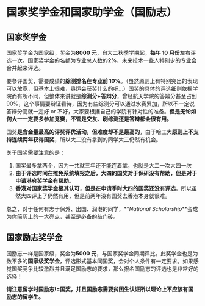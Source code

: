 # 国家奖学金和国家助学金（国励志）

## 国家奖学金

国家奖学金为国家级，奖金为**8000 元**，自大二秋季学期起，**每年 10 月份**左右评选一次。国家奖学金的名额为专业总人数的**2%**，未来技术一些人特别少的专业会合并起来评选。

要参评国奖，需要成绩的**综测排名在专业前 10%**。（虽然原则上有特别突出的表现可以放宽，但基本上很难，奥运会获奖什么的吧...）国奖的具体的评选细则依据学院而有所不同，但整体来讲就是**综测分+答辩分**，曾经航天学院的答辩分甚至占到 90%，这个事情要辩证看待，因为有些综测分可以通过水赛累加，所以不一定说答辩分高就一定好 or 不好，大家要根据自己的学院有针对性的准备。**但是无论如何大一一定要多参加竞赛，不管是交友、刷综测还是答辩都会很有用。**

国奖**是含金量最高的评奖评优活动，但难度却不是最高的**，由于哈工大**原则上不支持连续两年获得国奖**，所以大二没有拿到的同学大三仍然有机会。

关于国奖需要注意的是：

1. 国奖最多拿两个，因为一共就三年还不能连着拿，也就是大二一次大四一次
2. **由于评选时间在推免系统填报之后，大四的国奖对于保研没有帮助，但是对于申请港府奖学金有帮助**。
3. **香港对国家奖学金极其认可，但是在申请季时大四的国奖还没有评选**，所以虽然大四评上了仍然有用，但是前两年没有国奖去香港本身就很难。

总之，对于任何有志于保外、出国、润港的同学，**_National Scholarship_**会成为你简历上的一大亮点，甚至是必备的敲门砖。

## 国家励志奖学金

国励志一样是国家级，奖金为**5000 元**，与国家奖学金同期评比。此奖学金也是为数不多的**国家级奖学金**，评选形式基本同国奖，会对个人条件有一定要求。如果感觉国奖竞争比较激烈并且满足国励志的要求，那么报名国励志的评选也是非常好的选择！

**请注意留学时国励志!=国奖，并且国励志需要贫困生认证所以理论上不应该有国励志的留学生。**